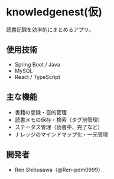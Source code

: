 # knowledgenest(仮)
読書記録を効率的にまとめるアプリ。

## 使用技術
- Spring Boot / Java
- MySQL
- React / TypeScript

## 主な機能
- 書籍の登録・目的管理
- 読書メモの保存・検索（タグ別管理）
- ステータス管理（読書中、完了など）
- ナレッジのマインドマップ化・一元管理

## 開発者
- Ren Shibusawa（@Ren-pdm0999）

